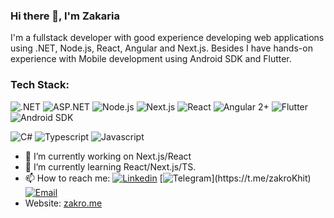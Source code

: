 ### Hi there 👋, I'm Zakaria

<!--
**ZakroKhitalishvili/ZakroKhitalishvili** is a ✨ _special_ ✨ repository because its `README.md` (this file) appears on your GitHub profile.

Here are some ideas to get you started:

- 🔭 I’m currently working on ...
- 🌱 I’m currently learning ...
- 👯 I’m looking to collaborate on ...
- 🤔 I’m looking for help with ...
- 💬 Ask me about ...
- 📫 How to reach me: ...
- 😄 Pronouns: ...
- ⚡ Fun fact: ...
-->

I'm a fullstack developer with good experience developing web applications using .NET, Node.js, React, Angular and Next.js. Besides I have hands-on experience with Mobile development using Android SDK and Flutter.

### Tech Stack:
![.NET](https://img.shields.io/badge/.NET-zk?style=for-the-badge&logo=dotnet&color=%23512BD4)
![ASP.NET](https://img.shields.io/badge/ASP.NET-zk?style=for-the-badge&logo=microsoft&color=512BD4)
![Node.js](https://img.shields.io/badge/Node.js-zk?style=for-the-badge&logo=node.js&color=white)
![Next.js](https://img.shields.io/badge/Next.js-zk?style=for-the-badge&logo=next.js&color=black)
![React](https://img.shields.io/badge/React-16.8.0%2B-zk?style=for-the-badge&logo=react&labelColor=white&color=white)
![Angular 2+](https://img.shields.io/badge/Angular-zk?style=for-the-badge&logo=angular&color=DD0031)
![Flutter](https://img.shields.io/badge/Flutter-zk?style=for-the-badge&logo=flutter&color=%23042B59)
![Android SDK](https://img.shields.io/badge/Android_SDK-zk?style=for-the-badge&logo=android&color=white)

![C#](https://img.shields.io/badge/-C%23-zk?style=for-the-badge&logo=csharp&color=512BD4)
![Typescript](https://img.shields.io/badge/TS-zk?style=for-the-badge&logo=typescript&color=white)
![Javascript](https://img.shields.io/badge/JS-zk?style=for-the-badge&logo=javascript&color=white)



- 🔭 I’m currently working on Next.js/React
- 🌱 I’m currently learning React/Next.js/TS.
- 📫 How to reach me:
  [![Linkedin](https://img.shields.io/badge/Linkedin-zk?style=for-the-badge&logo=linkedin&color=%230077B5)](https://www.linkedin.com/in/zakaria-khitalishvili/)
  [![Telegram](https://img.shields.io/badge/Telegram-zk?style=for-the-badge&logo=telegram&color=rgba(34%2C%2034%2C%2034%2C%20.84))](https://t.me/zakroKhit)
  [![Email](https://img.shields.io/badge/Email-zk?style=for-the-badge&logo=gmail&color=white)](mailto:z.khitalishvili@gmail.com)
- Website: [zakro.me](http://zakro.me)

